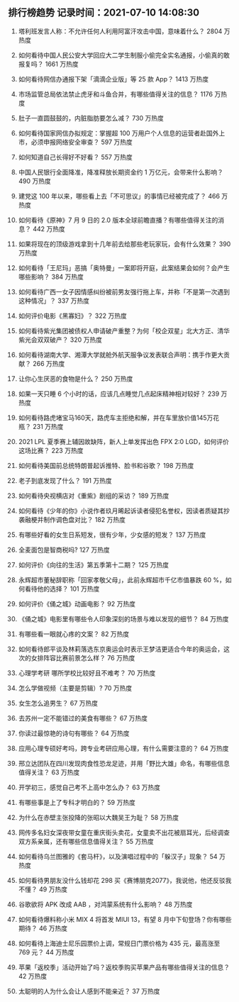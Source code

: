
## 排行榜趋势 记录时间：2021-07-10 14:08:30
  
  1. 塔利班发言人称：不允许任何人利用阿富汗攻击中国，意味着什么？ 2804 万热度
    
  2. 如何看待中国人民公安大学回应大二学生制服小偷完全实名通报，小偷真的敢报复吗？ 1661 万热度
    
  3. 如何看待网信办通报下架「滴滴企业版」等 25 款 App？ 1413 万热度
    
  4. 市场监管总局依法禁止虎牙和斗鱼合并，有哪些值得关注的信息？ 1176 万热度
    
  5. 肚子一直圆鼓鼓的，内脏脂肪要怎么减？ 730 万热度
    
  6. 如何看待国家网信办拟规定：掌握超 100 万用户个人信息的运营者赴国外上市，必须申报网络安全审查？ 597 万热度
    
  7. 如何知道自己长得好不好看？ 557 万热度
    
  8. 中国人民银行全面降准，降准释放长期资金约 1 万亿元，会带来什么影响？ 490 万热度
    
  9. 建党这 100 年以来，哪些看上去「不可思议」的事情已经被完成了？ 466 万热度
    
  10. 如何看待《原神》7 月 9 日的 2.0 版本全球前瞻直播？有哪些值得关注的消息？ 442 万热度
    
  11. 如果将现在的顶级游戏拿到十几年前去给那些老玩家玩，会有什么效果？ 390 万热度
    
  12. 如何看待「王尼玛」恶搞「奥特曼」一案即将开庭，此案结果会如何？会产生哪些影响？ 384 万热度
    
  13. 如何看待广西一女子因情感纠纷被前男友强行拖上车，并称「不是第一次遇到这种情况」？ 337 万热度
    
  14. 如何评价电影《黑寡妇》？ 322 万热度
    
  15. 如何看待紫光集团被债权人申请破产重整？为何「校企双星」北大方正、清华紫光会双双破产？ 320 万热度
    
  16. 如何看待湖南大学、湘潭大学就舱外航天服争议发表联合声明：携手作更大贡献？ 266 万热度
    
  17. 让你心生厌恶的食物是什么？ 250 万热度
    
  18. 如果一天只睡 6 个小时的话，应该几点睡觉几点起床精神相对较好？ 239 万热度
    
  19. 如何看待路虎堵宝马160天，路虎车主拒绝和解，并在车里放价值145万花瓶？ 231 万热度
    
  20. 2021 LPL 夏季赛上辅因故缺阵，新人上单发挥出色 FPX 2:0 LGD，如何评价这场比赛？ 223 万热度
    
  21. 如何看待美国前总统特朗普起诉推特、脸书和谷歌？ 198 万热度
    
  22. 老子到底发现了什么？ 191 万热度
    
  23. 如何看待央视横店对《重紫》剧组的采访？ 189 万热度
    
  24. 如何看待《少年的你》小说作者玖月晞起诉读者侵犯名誉权，因读者质疑其抄袭融梗并制作调色盘对比？ 182 万热度
    
  25. 有哪些好看的女生日系短发，很有少年，少女感的短发？ 137 万热度
    
  26. 全麦面包是智商税吗? 127 万热度
    
  27. 如何评价《向往的生活》第五季第十二期？ 125 万热度
    
  28. 永辉超市董秘辞职称「回家孝敬父母」，此前永辉超市千亿市值暴跌 60 %，如何看待他的选择？ 101 万热度
    
  29. 如何评价《俑之城》动画电影？ 92 万热度
    
  30. 《俑之城》电影里有哪些令人印象深刻的场景与难以发现的细节？ 84 万热度
    
  31. 有哪些看一眼就心疼的文案？ 82 万热度
    
  32. 如何看待郎平谈及林莉落选东京奥运会时表示王梦洁更适合今年的奥运会，这次的女排阵容比赛前景怎么样？ 76 万热度
    
  33. 心理学考研 哪所学校比较好且不难考？ 70 万热度
    
  34. 怎么学做视频（主要是剪辑）? 70 万热度
    
  35. 女生怎么追男生？ 67 万热度
    
  36. 去苏州一定不能错过的美食有哪些？ 67 万热度
    
  37. 你读过最惊艳的诗句有哪些？ 64 万热度
    
  38. 应用心理专硕好考吗，跨专业考研应用心理，有什么需要注意的？ 64 万热度
    
  39. 邢立达团队在四川发现肉食性恐龙足迹，并用「野比大雄」命名，有哪些信息值得关注？ 63 万热度
    
  40. 开学初三，感觉自己考不上高中怎么办？ 63 万热度
    
  41. 有哪些事是上了专科才明白的？ 59 万热度
    
  42. 为什么在赤壁主张投降的张昭以大魏吴王为耻？ 58 万热度
    
  43. 网传多名妇女深夜带女童在重庆街头卖花，女童卖不出花被扇耳光，后经调查双方系亲属，还有哪些信息值得关注？ 55 万热度
    
  44. 如何看待乌兰图雅的《套马杆》，以及演唱过程中的「躲汉子」现象？ 54 万热度
    
  45. 如何看待男朋友没什么钱却花 298 买《赛博朋克2077》，我说他，他还反驳我不懂？ 49 万热度
    
  46. 谷歌欲将 APK 改成 AAB ，对鸿蒙系统有什么影响？ 48 万热度
    
  47. 如何看待爆料称小米 MIX 4 将首发 MIUI 13，有望 8 月中下旬登场？你有哪些期待？ 46 万热度
    
  48. 如何看待上海迪士尼乐园票价上调，常规日门票价格为 435 元，最高涨至 769 元？ 44 万热度
    
  49. 苹果「返校季」活动开始了吗？返校季购买苹果产品有哪些值得关注的信息？ 42 万热度
    
  50. 太聪明的人为什么会让人感到不能亲近？ 37 万热度
    